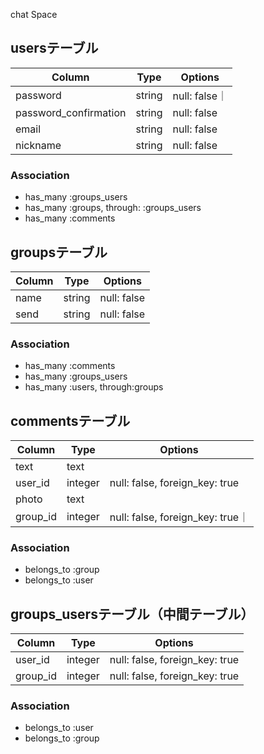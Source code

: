 chat Space
## usersテーブル
|Column|Type|Options|
|------|----|-------|
|password|string|null: false｜
|password_confirmation|string|null: false|
|email|string|null: false|
|nickname|string|null: false|
### Association
- has_many :groups_users
- has_many :groups, through: :groups_users
- has_many :comments


## groupsテーブル
|Column|Type|Options|
|------|----|-------|
|name|string|null: false|
|send|string|null: false|
### Association
- has_many :comments
- has_many :groups_users
- has_many :users, through:groups 

## commentsテーブル
|Column|Type|Options|
|------|----|-------|
|text|text||
|user_id|integer|null: false, foreign_key: true|
|photo|text||
|group_id|integer|null: false, foreign_key: true｜
### Association
- belongs_to :group
- belongs_to :user

## groups_usersテーブル（中間テーブル）
|Column|Type|Options|
|------|----|-------|
|user_id|integer|null: false, foreign_key: true|
|group_id|integer|null: false, foreign_key: true|
### Association
- belongs_to :user
- belongs_to :group 